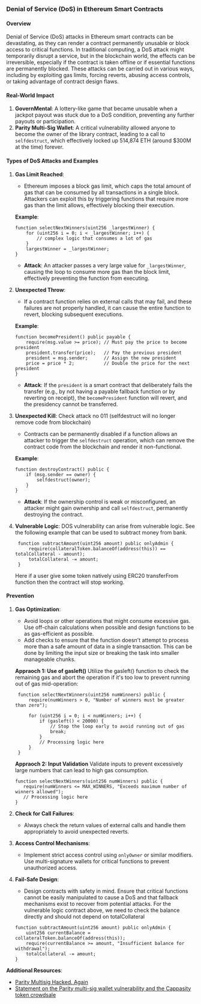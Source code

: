 ### Denial of Service (DoS) in Ethereum Smart Contracts

#### Overview

Denial of Service (DoS) attacks in Ethereum smart contracts can be devastating, as they can render a contract permanently unusable or block access to critical functions. In traditional computing, a DoS attack might temporarily disrupt a service, but in the blockchain world, the effects can be irreversible, especially if the contract is taken offline or if essential functions are permanently blocked. These attacks can be carried out in various ways, including by exploiting gas limits, forcing reverts, abusing access controls, or taking advantage of contract design flaws.

#### Real-World Impact

1. **GovernMental**: A lottery-like game that became unusable when a jackpot payout was stuck due to a DoS condition, preventing any further payouts or participation.
2. **Parity Multi-Sig Wallet**: A critical vulnerability allowed anyone to become the owner of the library contract, leading to a call to `selfdestruct`, which effectively locked up 514,874 ETH (around $300M at the time) forever.

#### Types of DoS Attacks and Examples

1. **Gas Limit Reached**: 
   - Ethereum imposes a block gas limit, which caps the total amount of gas that can be consumed by all transactions in a single block. Attackers can exploit this by triggering functions that require more gas than the limit allows, effectively blocking their execution.

   **Example**:
   ```solidity
   function selectNextWinners(uint256 _largestWinner) {
       for (uint256 i = 0; i < _largestWinner; i++) {
           // complex logic that consumes a lot of gas
       }
       largestWinner = _largestWinner;
   }
   ```
   - **Attack**: An attacker passes a very large value for `_largestWinner`, causing the loop to consume more gas than the block limit, effectively preventing the function from executing.

2. **Unexpected Throw**:
   - If a contract function relies on external calls that may fail, and these failures are not properly handled, it can cause the entire function to revert, blocking subsequent executions.

   **Example**:
   ```solidity
   function becomePresident() public payable {
       require(msg.value >= price); // Must pay the price to become president
       president.transfer(price);   // Pay the previous president
       president = msg.sender;      // Assign the new president
       price = price * 2;           // Double the price for the next president
   }
   ```
   - **Attack**: If the `president` is a smart contract that deliberately fails the transfer (e.g., by not having a payable fallback function or by reverting on receipt), the `becomePresident` function will revert, and the presidency cannot be transferred.

3. **Unexpected Kill**: Check attack no 011 (selfdestruct will no longer remove code from blockchain)
   - Contracts can be permanently disabled if a function allows an attacker to trigger the `selfdestruct` operation, which can remove the contract code from the blockchain and render it non-functional.

   **Example**:
   ```solidity
   function destroyContract() public {
       if (msg.sender == owner) {
           selfdestruct(owner);
       }
   }
   ```
   - **Attack**: If the ownership control is weak or misconfigured, an attacker might gain ownership and call `selfdestruct`, permanently destroying the contract.

4. **Vulnerable Logic**: 
   DOS vulnerability can arise from vulnerable logic. See the following example that can be used to subtract money from bank.

   ```solidity
    function subtractAmount(uint256 amount) public onlyAdmin {
        require(collateralToken.balanceOf(address(this)) == totalCollateral - amount);
        totalCollateral -= amount;
    }
   ```
    Here if a user give some token natively using ERC20 transferFrom function then the contract will stop working.

#### Prevention

1. **Gas Optimization**:
   - Avoid loops or other operations that might consume excessive gas. Use off-chain calculations when possible and design functions to be as gas-efficient as possible.
   - Add checks to ensure that the function doesn't attempt to process more than a safe amount of data in a single transaction. This can be done by limiting the input size or breaking the task into smaller manageable chunks.

   **Appraoch 1: Use of gasleft()**
   Utilize the gasleft() function to check the remaining gas and abort the operation if it's too low to prevent running out of gas mid-operation:

   ```solidity
    function selectNextWinners(uint256 numWinners) public {
        require(numWinners > 0, "Number of winners must be greater than zero");

        for (uint256 i = 0; i < numWinners; i++) {
            if (gasleft() < 20000) {
                // Stop the loop early to avoid running out of gas
                break;
            }
            // Processing logic here
        }
    }
   ```

   **Appraoch 2: Input Validation**
   Validate inputs to prevent excessively large numbers that can lead to high gas consumption.

   ```solidity
   function selectNextWinners(uint256 numWinners) public {
      require(numWinners <= MAX_WINNERS, "Exceeds maximum number of winners allowed");
      // Processing logic here
   }
   ```


2. **Check for Call Failures**:
   - Always check the return values of external calls and handle them appropriately to avoid unexpected reverts.

3. **Access Control Mechanisms**:
   - Implement strict access control using `onlyOwner` or similar modifiers. Use multi-signature wallets for critical functions to prevent unauthorized access.

4. **Fail-Safe Design**:
   - Design contracts with safety in mind. Ensure that critical functions cannot be easily manipulated to cause a DoS and that fallback mechanisms exist to recover from potential attacks.
    For the vulnerable logic contract above, we need to check the balance directly and should not depend on totalCollateral
    ```solidity
    function subtractAmount(uint256 amount) public onlyAdmin {
        uint256 currentBalance = collateralToken.balanceOf(address(this)); 
        require(currentBalance >= amount, "Insufficient balance for withdrawal"); 
        totalCollateral -= amount; 
    }
    ```


**Additional Resources**:

*   [Parity Multisig Hacked. Again](https://medium.com/chain-cloud-company-blog/parity-multisig-hack-again-b46771eaa838)
*   [Statement on the Parity multi-sig wallet vulnerability and the Cappasity token crowdsale](https://blog.artoken.io/statement-on-the-parity-multi-sig-wallet-vulnerability-and-the-cappasity-artoken-crowdsale-b3a3fed2d567)

